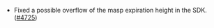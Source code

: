 - Fixed a possible overflow of the masp expiration height in the SDK.
  ([\#4725](https://github.com/anoma/namada/pull/4725))